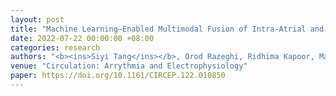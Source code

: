 ```yaml
---
layout: post
title: "Machine Learning–Enabled Multimodal Fusion of Intra-Atrial and Body Surface Signals in Prediction of Atrial Fibrillation Ablation Outcomes"
date: 2022-07-22 00:00:00 +08:00
categories: research
authors: "<b><ins>Siyi Tang</ins></b>, Orod Razeghi, Ridhima Kapoor, Mahmood I. Alhusseini, Muhammad Fazal, Albert J. Rogers, Miguel Rodrigo Bort, Paul Clopton, Paul Wang, Daniel Rubin, Sanjiv M. Narayan and Tina Baykaner"
venue: "Circulation: Arrythmia and Electrophysiology"
paper: https://doi.org/10.1161/CIRCEP.122.010850
---
```

